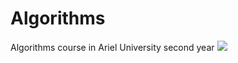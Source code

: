 # Algorithms
Algorithms course in Ariel University second year
![](https://github.com/spyroy/mtg3/blob/master/Ex3/data/what-does-recognition-meansquidward-cleaning-gif-2.gif) 
